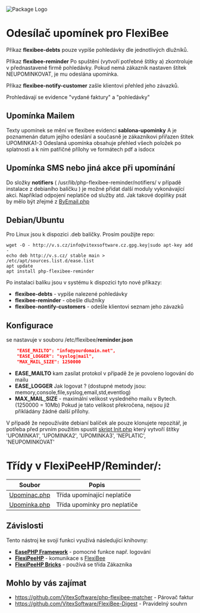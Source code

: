 ![Package Logo](https://raw.githubusercontent.com/VitexSoftware/php-flexibee-reminder/master/package_logo.png "Project Logo")

Odesílač upomínek pro FlexiBee
==============================


Příkaz **flexibee-debts** pouze vypíše pohledávky dle jednotlivých dlužníků.

Příkaz **flexibee-reminder** Po spuštění (vytvoří potřebné štítky a) 
zkontroluje v přednastavené firmě pohledávky. Pokud nemá zákazník nastaven 
štítek NEUPOMINKOVAT, je mu odeslána upomínka.

Příkaz **flexibee-notify-customer** zašle klientovi přehled jeho závazků.

Prohledávají se evidence "vydané faktury" a "pohledávky"

Upomínka Mailem
---------------

Texty upomínek se mění ve flexibee evidenci **sablona-upominky**
A je poznamenán datum jejího odeslání a současně je zákazníkovi přiřazen štítek UPOMINKA1-3
Odeslaná upomínka obsahuje přehled všech položek po splatnosti a k nim patřičné přílohy ve formátech pdf a isdocx


Upomínka SMS nebo jiná akce při upomínání
-----------------------------------------

Do složky  **notifiers** ( /usr/lib/php-flexibee-reminder/notifiers/ v případě instalace z debianího balíčku )
je možné přidat další moduly vykonávající akci. Například odpojení neplatiče od služby atd.
Jak takové doplňky psát by mělo být zřejmé z [ByEmail.php](src/notifiers/ByEmail.php)


Debian/Ubuntu
-------------

Pro Linux jsou k dispozici .deb balíčky. Prosím použijte repo:

    wget -O - http://v.s.cz/info@vitexsoftware.cz.gpg.key|sudo apt-key add -
    echo deb http://v.s.cz/ stable main > /etc/apt/sources.list.d/ease.list
    apt update
    apt install php-flexibee-reminder

Po instalaci balíku jsou v systému k dispozici tyto nové příkazy:

  * **flexibee-debts**            - vypíše nalezené pohledávky
  * **flexibee-reminder**         - obešle dlužníky
  * **flexibee-nontify-customers** - odešle klientovi seznam jeho závazků 

Konfigurace
-----------

se nastavuje v souboru  /etc/flexibee/**reminder.json**

```json
    "EASE_MAILTO": "info@yourdomain.net",
    "EASE_LOGGER": "syslog|mail",
    "MAX_MAIL_SIZE": 1250000
```

  * **EASE_MAILTO** kam zasílat protokol v případě že je povoleno logování do mailu
  * **EASE_LOGGER** Jak logovat ? (dostupné metody jsou: memory,console,file,syslog,email,std,eventlog)
  * **MAX_MAIL_SIZE** - maximální velikost vysledného mailu v Bytech. (1250000 = 10Mb) Pokud je tato velikost překročena, nejsou již přikládány žádné další přílohy.

V případě že nepoužíváte debianí balíček ale pouze klonujete repozitář, je potřeba před prvním použitím spustit [skript Init.php](src/Init.php) který vytvoří štítky 'UPOMINKA1', 'UPOMINKA2', 'UPOMINKA3', 'NEPLATIC', 'NEUPOMINKOVAT'


# Třídy v FlexiPeeHP/Reminder/:

| Soubor                                                        | Popis                                 |
| ------------------------------------------------------------- | --------------------------------------|
| [Upominac.php](src/FlexiPeeHP/Reminder/Upominac.php)          | Třída upomínající neplatiče
| [Upominka.php](src/FlexiPeeHP/Reminder/Upominka.php)          | Třída upomínky pro neplatiče

Závislosti
----------

Tento nástroj ke svojí funkci využívá následující knihovny:

 * [**EasePHP Framework**](https://github.com/VitexSoftware/EaseFramework) - pomocné funkce např. logování
 * [**FlexiPeeHP**](https://github.com/Spoje-NET/FlexiPeeHP)        - komunikace s [FlexiBee](https://flexibee.eu/)
 * [**FlexiPeeHP Bricks**](https://github.com/VitexSoftware/FlexiPeeHP-Bricks) - používá se třída Zákazníka

Mohlo by vás zajímat
--------------------

 * https://github.com/VitexSoftware/php-flexibee-matcher - Párovač faktur
 * https://github.com/VitexSoftware/FlexiBee-Digest      - Pravidelný souhrn
